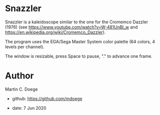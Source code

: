 # Snazzler

Snazzler is a kaleidoscope similar to the one for the Cromemco Dazzler (1976)
(see https://www.youtube.com/watch?v=W-481UnBl_w and https://en.wikipedia.org/wiki/Cromemco_Dazzler).

The program uses the EGA/Sega Master System color palette (64 colors, 4 levels per channel).

The window is resizable, press Space to pause, "." to advance one frame.

# Author

Martin C. Doege

+ github: https://github.com/mdoege

+ date: 7 Jun 2020
